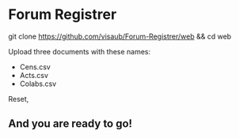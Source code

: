 # Forum Registrer
git clone https://github.com/visaub/Forum-Registrer/web && cd web 

Upload three documents with these names:
- Cens.csv
- Acts.csv
- Colabs.csv

Reset,
<h2>And you are ready to go!</h2>